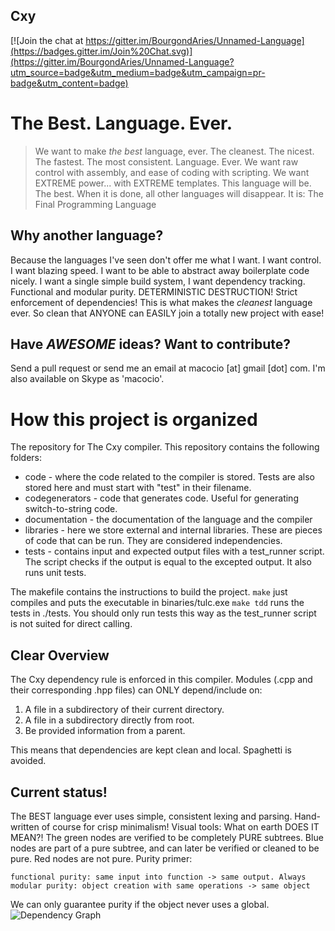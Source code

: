 ## Cxy ##


[![Join the chat at https://gitter.im/BourgondAries/Unnamed-Language](https://badges.gitter.im/Join%20Chat.svg)](https://gitter.im/BourgondAries/Unnamed-Language?utm_source=badge&utm_medium=badge&utm_campaign=pr-badge&utm_content=badge)

# The Best. Language. Ever.
>We want to make _the best_ language, ever.
The cleanest. The nicest. The fastest. The most consistent. Language. Ever.
We want raw control with assembly, and ease of coding with scripting.
We want EXTREME power... with EXTREME templates.
This language will be. The best. When it is done, all other languages will disappear.
It is: The Final Programming Language

## Why another language?

Because the languages I've seen don't offer me what I want. I want control. I want blazing speed.
I want to be able to abstract away boilerplate code nicely. I want a single simple build system,
I want dependency tracking. Functional and modular purity. DETERMINISTIC DESTRUCTION!
Strict enforcement of dependencies!
This is what makes the _cleanest_ language ever. So clean that ANYONE can EASILY join a
totally new project with ease!

## Have *AWESOME* ideas? Want to contribute?

Send a pull request or send me an email at macocio [at] gmail [dot] com.
I'm also available on Skype as 'macocio'.

# How this project is organized

The repository for The Cxy compiler. This repository contains the following folders:
* code - where the code related to the compiler is stored. Tests are also stored here and must start with "test" in their filename.
* codegenerators - code that generates code. Useful for generating switch-to-string code.
* documentation - the documentation of the language and the compiler
* libraries - here we store external and internal libraries. These are pieces of code that can be run. They are considered independencies.
* tests - contains input and expected output files with a test_runner script. The script checks if the output is equal to the excepted output. It also runs unit tests.

The makefile contains the instructions to build the project.
`make` just compiles and puts the executable in binaries/tulc.exe
`make tdd` runs the tests in ./tests. You should only run tests this way as the test_runner script is not suited for direct calling.

## Clear Overview
The Cxy dependency rule is enforced in this compiler. Modules (.cpp and their
corresponding .hpp files) can ONLY depend/include on:

1. A file in a subdirectory of their current directory.
2. A file in a subdirectory directly from root.
3. Be provided information from a parent.

This means that dependencies are kept clean and local. Spaghetti is avoided.

## Current status!
The BEST language ever uses simple, consistent lexing and parsing.
Hand-written of course for crisp minimalism!
Visual tools:
What on earth DOES IT MEAN?!
The green nodes are verified to be completely PURE subtrees.
Blue nodes are part of a pure subtree, and can later be verified or
cleaned to be pure.
Red nodes are not pure.
Purity primer:
```
functional purity: same input into function -> same output. Always
modular purity: object creation with same operations -> same object
```
We can only guarantee purity if the object never uses a global.
![Dependency Graph](http://puu.sh/j53Oe/f02ecda62c.png)
